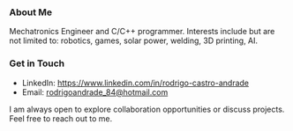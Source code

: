 ### About Me
Mechatronics Engineer and C/C++ programmer. Interests include but are not limited to: robotics, games, solar power, welding, 3D printing, AI.

### Get in Touch
- LinkedIn: https://www.linkedin.com/in/rodrigo-castro-andrade
- Email: rodrigoandrade_84@hotmail.com

I am always open to explore collaboration opportunities or discuss projects. Feel free to reach out to me.

<!---
RodrigoCastroAndrade/RodrigoCastroAndrade is a ✨ special ✨ repository because its `README.md` (this file) appears on your GitHub profile.
You can click the Preview link to take a look at your changes.
--->
